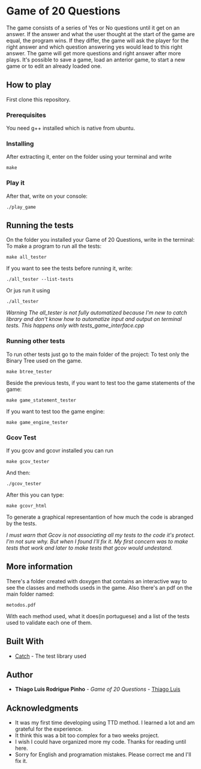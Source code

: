 # Game of 20 Questions


The game consists of a series of Yes or No questions until it get on an answer. If the answer and what the user thought at the start of the game are equal, the program wins. If they differ, the game will ask the player for the right answer and which question answering yes would lead to this right answer. 
The game will get more questions and right answer after more plays.
It's possible to save a game, load an anterior game, to start a new game or to edit an already loaded one.


## How to play

First clone this repository. 

### Prerequisites

You need g++ installed which is native from ubuntu. 


### Installing

After extracting it, enter on the folder using your terminal and write 
```
make
```

### Play it
After that, write on your console:
```
./play_game
```

## Running the tests

On the folder you installed your Game of 20 Questions, write in the terminal:
To make a program to run all the tests:
```
make all_tester
```
If you want to see the tests before running it, write:
```
./all_tester --list-tests
```
Or jus run it using
```
./all_tester 
```
*Warning
    The all_tester is not fully automatized because I'm new to catch library and don't know how to automatize input and output on terminal tests.
    This happens only with tests_game_interface.cpp*

### Running other tests
To run other tests just go to the main folder of the project:
To test only the Binary Tree used on the game.
```
make btree_tester
```

Beside the previous tests, if you want to test too the game statements of the game:
```
make game_statement_tester
```

If you want to test too the game engine:
```
make game_engine_tester
```

### Gcov Test
If you gcov and gcovr installed you can run
```
make gcov_tester
```
And then:
```
./gcov_tester
```
After this you can type:
```
make gcovr_html
```
To generate a graphical representantion of how much the code is abranged by the tests.

*I must warn that Gcov is not associating all my tests to the code it's protect. I'm not sure why. But when I found I'll fix it. My first concern was to make tests that work and later to make tests that gcov would undestand.*

## More information
There's a folder created with doxygen that contains an interactive way to see the classes and methods useds in the game.
Also there's an pdf on the main folder named:
```
metodos.pdf
```
With each method used, what it does(in portuguese) and a list of the tests used to validate each one of them.
## Built With

* [Catch](http://catch-lib.net/) - The test library used

## Author

* **Thiago Luis Rodrigue Pinho** - *Game of 20 Questions* - [Thiago Luis](https://github.com/thiagolrpinho)



## Acknowledgments

* It was my first time developing using TTD method. I learned a lot and am grateful for 
the experience. 
* It think this was a bit too complex for a two weeks project. 
* I wish I could have organized more my code. Thanks for reading until here.
* Sorry for English and programation mistakes. Please correct me and I'll fix it.


